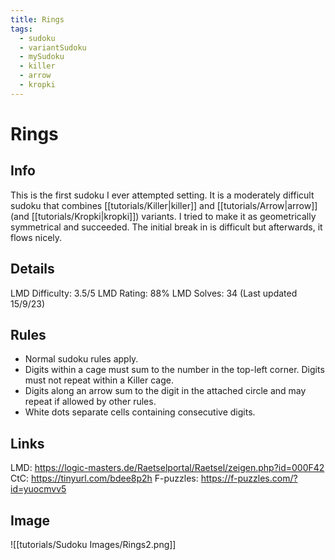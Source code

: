 ```yaml
---
title: Rings
tags:
  - sudoku
  - variantSudoku
  - mySudoku
  - killer
  - arrow
  - kropki
---
```

# Rings
## Info
This is the first sudoku I ever attempted setting. It is a moderately difficult sudoku that combines [[tutorials/Killer|killer]] and [[tutorials/Arrow|arrow]] (and [[tutorials/Kropki|kropki]]) variants. I tried to make it as geometrically symmetrical and succeeded. The initial break in is difficult but afterwards, it flows nicely.



## Details
LMD Difficulty: 3.5/5
LMD Rating: 88%
LMD Solves: 34
(Last updated 15/9/23)

## Rules
- Normal sudoku rules apply.
- Digits within a cage must sum to the number in the top-left corner. Digits must not repeat within a Killer cage.
- Digits along an arrow sum to the digit in the attached circle and may repeat if allowed by other rules.
- White dots separate cells containing consecutive digits.


## Links
LMD: https://logic-masters.de/Raetselportal/Raetsel/zeigen.php?id=000F42
CtC: https://tinyurl.com/bdee8p2h
F-puzzles: https://f-puzzles.com/?id=yuocmvv5


## Image
![[tutorials/Sudoku Images/Rings2.png]]






